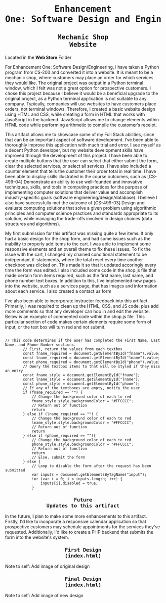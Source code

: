 # <pre align="center">Enhancement One: Software Design and Engineering</pre>

## <pre align="center">Mechanic Shop Website</pre>

Located in the **Web Store** Folder

For Enhancement One: Software Design/Engineering, I have taken a Python program from CS-200 and converted it into a website. It is meant to be a mechanic shop, 
where customers may place an order for which services they would like. The original project was output in a Python terminal window, which I felt was not a great 
option for prospective customers. I chose this project because I believe it would be a beneficial upgrade to the original project, as a Python terminal application 
is not suitable to any company. Typically, companies will use websites to have customers place orders, not terminal windows. Therefore, I created a basic website design 
using HTML and CSS, while creating a form in HTML that works with JavaScript in the backend. JavaScript allows me to change elements within HTML code while performing 
arithmetic to compile the customer’s receipt.

This artifact allows me to showcase some of my Full Stack abilities, since that can be an important aspect of software development. I’ve been able to thoroughly improve 
this application with much trial and error. I see myself as a decent Python developer, but my website development skills have improved through the development of this 
project. I have been able to create multiple buttons that the user can select that either submit the form, clear the selected services, or select all services. I have 
also included a counter element that tells the customer their order total in real time. I have been able to display skills illustrated in the course outcomes, such as 
[CS-499-04] Demonstrate an ability to use well-founded and innovative techniques, skills, and tools in computing practices for the purpose of implementing computer 
solutions that deliver value and accomplish industry-specific goals (software engineering/design/database). I believe I also have successfully met the outcome of 
[CS-499-03] Design and evaluate computing solutions that solve a given problem using algorithmic principles and computer science practices and standards appropriate to 
its solution, while managing the trade-offs involved in design choices (data structures and algorithms). 

My first submission for this artifact was missing quite a few items. It only had a basic design for the shop form, and had some issues such as the inability to properly
add items to the cart. I was able to implement some responsive elements and an overall theme to fix these issues. To fix the issue with the cart, I changed my chained 
conditional statement to be independant if-statements, where the total reset every time another checkbox was clicked on. This made it so that it updated accoringly every
time the form was edited. I also included some code in the shop.js file that made certain form items required, such as the first name, last name, and phone number text boxes. 
In addition to this, I've implemented new pages into the website, such as a services page, that has images and information about each service. I also created a contact us form

I've also been able to incorporate instructor feedback into this artifact. Primarily, I was required to clean up the HTML, CSS, and JS code, plus add more comments 
so that any developer can hop in and edit the website. Below is an example of commented code within the shop.js file. This particular section of code makes certain elements require some form of input, or the text box will turn red and not submit.

```

// This code determines if the user has completed the First Name, Last Name, and Phone Number sections.
		// First, return the values from each textbox
		const fname_required = document.getElementById("fname").value;
		const lname_required = document.getElementById("lname").value;
		const phone_required = document.getElementById("phone").value;
		// Query the textbox items to that will be styled if they miss an entry
		const fname_style = document.getElementById("fname");
		const lname_style = document.getElementById("lname");
		const phone_style = document.getElementById("phone");
		// If any of the textboxes are empty, notify the user
		if (fname_required == "") {
			// Change the background color of each to red
			fname_style.style.backgroundColor = "#FFCCCC";
			// Return out of function
			return	
		} else if (lname_required == "") {
			// Change the background color of each to red
			lname_style.style.backgroundColor = "#FFCCCC";
			// Return out of function
			return
		} else if (phone_required == ""){
			// Change the background color of each to red
			phone_style.style.backgroundColor = "#FFCCCC";
			// Return out of function
			return
			// Else, submit the form		
		} else {
			// Loop to disable the form after the request has been submitted
			var inputs = document.getElementsByTagName("input"); 
			for (var i = 0; i < inputs.length; i++) { 
				inputs[i].disabled = true;
			} 

```

### <pre align="center">Future Updates to this artifact</pre>

In the future, I plan to make some more enhancements to this artifact. Firstly, I'd like to incoporate a responsive calendar application so that prospective customers
may schedule appointments for the services they've requested. Additionally, I'd like to create a PHP backend that submits the form into the website's system.


### <pre align="center">First Design (index.html)</pre>

Note to self: Add image of original design

### <pre align="center">Final Design (index.html)</pre>

Note to self: Add image of new design
